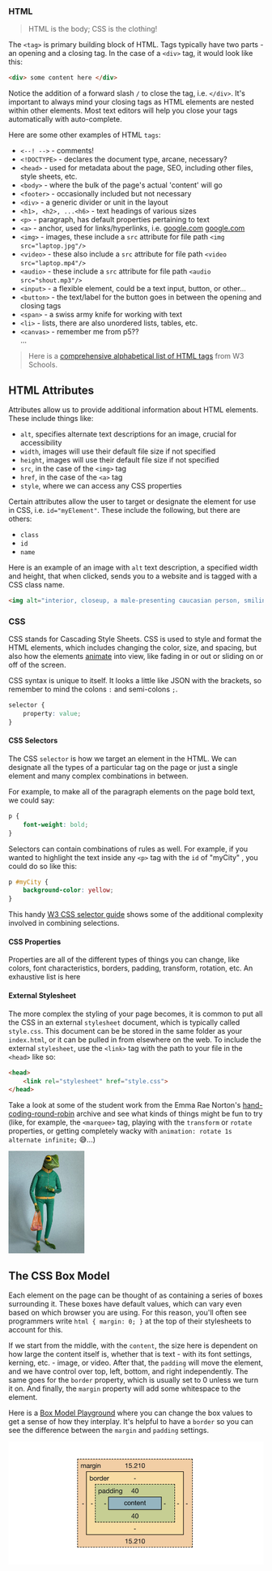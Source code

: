 ### HTML

> HTML is the body; CSS is the clothing!

The `<tag>` is primary building block of HTML. Tags typically have two parts - an opening and a closing tag. In the case of a `<div>` tag, it would look like this:
```html
<div> some content here </div>
```
Notice the addition of a forward slash `/` to close the tag, i.e. `</div>`. It's important to always mind your closing tags as HTML elements are nested within other elements. Most text editors will help you close your tags automatically with auto-complete. 

Here are some other examples of HTML `tags`:
- `<--! -->` - comments!
- `<!DOCTYPE>` - declares the document type, arcane, necessary? 
- `<head>` - used for metadata about the page, SEO, including other files, style sheets, etc.
- `<body>` - where the bulk of the page's actual 'content' will go
- `<footer>` - occasionally included but not necessary
- `<div>` - a generic divider or unit in the layout
- `<h1>, <h2>, ...<h6>` - text headings of various sizes   
- `<p>` - paragraph, has default properties pertaining to text
- `<a>` - anchor, used for links/hyperlinks, i.e. [google.com](https://google.com) <a href="https://google.com">google.com</a>
- `<img>` - images, these include a `src` attribute for file path `<img src="laptop.jpg"/>`
- `<video>` - these also include a `src` attribute for file path `<video src="laptop.mp4"/>`
- `<audio>` - these include a `src` attribute for file path `<audio src="shout.mp3"/>`
- `<input>` - a flexible element, could be a text input, button, or other...
- `<button>` - the text/label for the button goes in between the opening and closing tags
- `<span>` - a swiss army knife for working with text
- `<li>` - lists, there are also unordered lists, tables, etc.
- `<canvas>` - remember me from p5??   
...

>Here is a [comprehensive alphabetical list of HTML tags](https://www.w3schools.com/TAGS/default.asp) from W3 Schools.

## HTML Attributes

Attributes allow us to provide additional information about HTML elements. These include things like:
- `alt`, specifies alternate text descriptions for an image, crucial for accessibility
- `width`, images will use their default file size if not specified
- `height`, images will use their default file size if not specified
- `src`, in the case of the `<img>` tag
- `href`, in the case of the `<a>` tag
- `style`, where we can access any CSS properties

Certain attributes allow the user to target or designate the element for use in CSS, i.e. `id="myElement"`. These include the following, but there are others:
- `class`
- `id`
- `name`

Here is an example of an image with `alt` text description, a specified width and height, that when clicked, sends you to a website and is tagged with a CSS class name.
```HTML
<img alt="interior, closeup, a male-presenting caucasian person, smiling, with brown hair and clear glasses, wearing a blue t-shirt" class="profile-pic" src="myImage.jpg" width="300px" height="200px" />
```

### CSS

CSS stands for Cascading Style Sheets. CSS is used to style and format the HTML elements, which includes changing the color, size, and spacing, but also how the elements [animate](https://animista.net/) into view, like fading in or out or sliding on or off of the screen. 

CSS syntax is unique to itself. It looks a little like JSON with the brackets, so remember to mind the colons `:` and semi-colons `;`. 
```CSS
selector {
    property: value;
}
```

#### CSS Selectors
The CSS `selector` is how we target an element in the HTML. We can designate all the types of a particular tag on the page or just a single element and many complex combinations in between. 

For example, to make all of the paragraph elements on the page bold text, we could say:
```CSS
p {
    font-weight: bold;
}
``` 
Selectors can contain combinations of rules as well. For example, if you wanted to highlight the text inside any `<p>` tag with the `id` of "myCity" , you could do so like this:
```CSS
p #myCity {
    background-color: yellow;
}
```
This handy [W3 CSS selector guide](https://www.w3schools.com/cssref/trysel.php) shows some of the additional complexity involved in combining selections.

#### CSS Properties

Properties are all of the different types of things you can change, like colors, font characteristics, borders, padding, transform, rotation, etc. An exhaustive list is here

#### External Stylesheet
The more complex the styling of your page becomes, it is common to put all the CSS in an external `stylesheet` document, which is typically called `style.css`. This document can be be stored in the same folder as your `index.html`, or it can be pulled in from elsewhere on the web. To include the external `stylesheet`, use the `<link>` tag with the path to your file  in the `<head>` like so:
```HTML
<head>
    <link rel="stylesheet" href="style.css">
</head>
```

Take a look at some of the student work from the Emma Rae Norton's [hand-coding-round-robin](https://doodybrains.github.io/hand-coding-round-robin/archive/) archive and see what kinds of things might be fun to try (like, for example, the `<marquee>` tag, playing with the `transform` or `rotate` properties, or getting completely wacky with `animation: rotate 1s alternate infinite;` 😅...)

<img src="../../images/frawg.jpg" style="box-border: 10px dotted pink; width: 150px;" />

## The CSS Box Model

Each element on the page can be thought of as containing a series of boxes surrounding it. These boxes have default values, which can vary even based on which browser you are using. For this reason, you'll often see programmers write `html { margin: 0; }` at the top of their stylesheets to account for this. 

If we start from the middle, with the `content`, the size here is dependent on how large the content itself is, whether that is text - with its font settings, kerning, etc. - image, or video. After that, the `padding` will move the element, and we have control over top, left, bottom, and right independently. The same goes for the `border` property, which is usually set to 0 unless we turn it on. And finally, the `margin` property will add some whitespace to the element.

Here is a [Box Model Playground](https://codepen.io/gabaza/pen/wEoLQY?editors=0110) where you can change the box values to get a sense of how they interplay. It's helpful to have a `border` so you can see the difference between the `margin` and `padding` settings.

![An image of the CSS Box Model as seen in the Chrome browser's inspector window - a number of concentric rectangles of varying colors, labeled from the outside moving inwards: margin, border, padding, content.](../../images/chrome-box-model.png)
